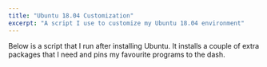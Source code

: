 ```yaml
---
title: "Ubuntu 18.04 Customization"
excerpt: "A script I use to customize my Ubuntu 18.04 environment"
---
```


Below is a script that I run after installing Ubuntu. It installs a couple of extra packages that I need and pins my favourite programs to the dash. 

<script src="https://gist.github.com/ricosharp/35fbf54c13e4d7614b1e4601998257a3.js"></script>